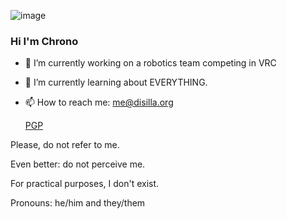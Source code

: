 ![image](https://user-images.githubusercontent.com/25267581/199243941-72f80331-534f-4bf4-913b-c2f90deb2708.png)

### Hi I'm Chrono

- 🔭 I’m currently working on a robotics team competing in VRC
- 🌱 I’m currently learning about EVERYTHING.
- 📫 How to reach me: me@disilla.org 
  
  [PGP](https://keys.openpgp.org/vks/v1/by-fingerprint/D73F4017A24C6C5EBB7FD91BEDB6B1C6279BD018)

Please, do not refer to me.

Even better: do not perceive me.

For practical purposes, I don't exist.

Pronouns: he/him and they/them
